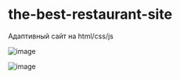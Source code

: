 # the-best-restaurant-site

Адаптивный сайт на html/css/js

![image](https://github.com/Unagimaki/the-best-restaurant-site/assets/134698209/406c5974-9a82-47db-97e5-d74c5c5c922d)

![image](https://github.com/Unagimaki/the-best-restaurant-site/assets/134698209/bb6725ca-da50-42ad-878b-8847acf85a37)
